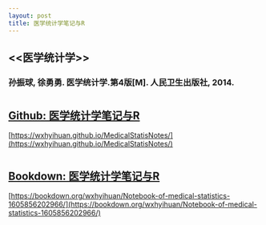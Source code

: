 ```yaml
---
layout: post
title: 医学统计学笔记与R
---
```


## <<医学统计学>>
### 孙振球, 徐勇勇. 医学统计学.第4版[M]. 人民卫生出版社, 2014.

#
## [Github: 医学统计学笔记与R](https://wxhyihuan.github.io/MedicalStatisNotes/)
[https://wxhyihuan.github.io/MedicalStatisNotes/](https://wxhyihuan.github.io/MedicalStatisNotes/)

#
## [Bookdown: 医学统计学笔记与R](https://bookdown.org/wxhyihuan/Notebook-of-medical-statistics-1605856202966/)
[https://bookdown.org/wxhyihuan/Notebook-of-medical-statistics-1605856202966/](https://bookdown.org/wxhyihuan/Notebook-of-medical-statistics-1605856202966/)
